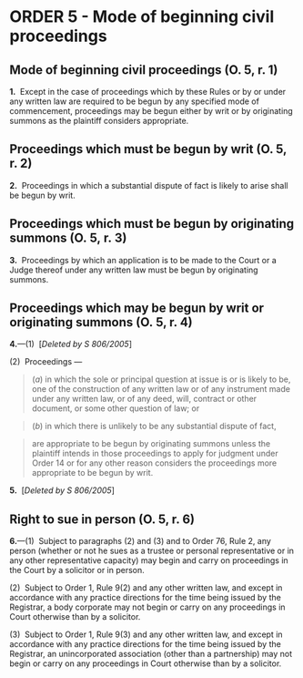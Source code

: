 # ORDER 5 - Mode of beginning civil proceedings

## Mode of beginning civil proceedings (O. 5, r. 1)

**1.**  Except in the case of proceedings which by these Rules or by or under any written law are required to be begun by any specified mode of commencement, proceedings may be begun either by writ or by originating summons as the plaintiff considers appropriate.

## Proceedings which must be begun by writ (O. 5, r. 2)

**2.**  Proceedings in which a substantial dispute of fact is likely to arise shall be begun by writ.

## Proceedings which must be begun by originating summons (O. 5, r. 3)

**3.**  Proceedings by which an application is to be made to the Court or a Judge thereof under any written law must be begun by originating summons.

## Proceedings which may be begun by writ or originating summons (O. 5, r. 4)

**4.**—(1)  [_Deleted by S 806/2005_]



(2)  Proceedings —

>(_a_) in which the sole or principal question at issue is or is likely to be, one of the construction of any written law or of any instrument made under any written law, or of any deed, will, contract or other document, or some other question of law; or

>(_b_) in which there is unlikely to be any substantial dispute of fact,

>are appropriate to be begun by originating summons unless the plaintiff intends in those proceedings to apply for judgment under Order 14 or for any other reason considers the proceedings more appropriate to be begun by writ.

**5.**  \[_Deleted by S 806/2005_\]

## Right to sue in person (O. 5, r. 6)

**6.**—(1)  Subject to paragraphs (2) and (3) and to Order 76, Rule 2, any person (whether or not he sues as a trustee or personal representative or in any other representative capacity) may begin and carry on proceedings in the Court by a solicitor or in person. 



(2)  Subject to Order 1, Rule 9(2) and any other written law, and except in accordance with any practice directions for the time being issued by the Registrar, a body corporate may not begin or carry on any proceedings in Court otherwise than by a solicitor.



(3)  Subject to Order 1, Rule 9(3) and any other written law, and except in accordance with any practice directions for the time being issued by the Registrar, an unincorporated association (other than a partnership) may not begin or carry on any proceedings in Court otherwise than by a solicitor.
